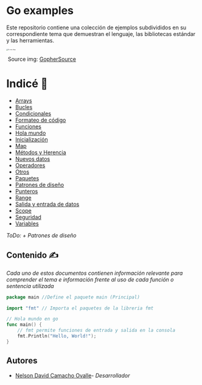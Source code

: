 # Go examples

Este repositorio contiene una colección de ejemplos subdivididos en su correspondiente tema que demuestran el lenguaje, las bibliotecas estándar y las herramientas.

<img src="https://gophersource.com/img/mic-drop.png" alt="Go mic drop" style="zoom: 25%;" />

​	Source img: [GopherSource](https://gophersource.com/)

# Indicé 📓

- [Arrays](https://github.com/ndcamachoo/Portfolio-Backend/tree/main/GoExamples/Array)
- [Bucles](https://github.com/ndcamachoo/Portfolio-Backend/tree/main/GoExamples/Bucles)
- [Condicionales](https://github.com/ndcamachoo/Portfolio-Backend/tree/main/GoExamples/Condicionales)
- [Formateo de código ](https://github.com/ndcamachoo/Portfolio-Backend/tree/main/GoExamples/FormatoDeCodigo)
- [Funciones](https://github.com/ndcamachoo/Portfolio-Backend/tree/main/GoExamples/FormatoDeCodigo)
- [Hola mundo](https://github.com/ndcamachoo/Portfolio-Backend/tree/main/GoExamples/HolaMundo)
- [Inicialización](https://github.com/ndcamachoo/Portfolio-Backend/tree/main/GoExamples/Inicializacion)
- [Map](https://github.com/ndcamachoo/Portfolio-Backend/tree/main/GoExamples/Maps)
- [Métodos y Herencia](https://github.com/ndcamachoo/Portfolio-Backend/tree/main/GoExamples/MetodosHerencia)
- [Nuevos datos](https://github.com/ndcamachoo/Portfolio-Backend/tree/main/GoExamples/NuevosDatos)
- [Operadores](https://github.com/ndcamachoo/Portfolio-Backend/tree/main/GoExamples/Operadores)
- [Otros](https://github.com/ndcamachoo/Portfolio-Backend/tree/main/GoExamples/Otros)
- [Paquetes](https://github.com/ndcamachoo/Portfolio-Backend/tree/main/GoExamples/Paquetes)
- [Patrones de diseño](https://github.com/ndcamachoo/Portfolio-Backend/tree/main/GoExamples/PatronesDeDiseño)
- [Punteros](https://github.com/ndcamachoo/Portfolio-Backend/tree/main/GoExamples/Punteros)
- [Range](https://github.com/ndcamachoo/Portfolio-Backend/tree/main/GoExamples/Range)
- [Salida y entrada de datos](https://github.com/ndcamachoo/Portfolio-Backend/tree/main/GoExamples/SalidaEntradaDatos)
- [Scope](https://github.com/ndcamachoo/Portfolio-Backend/tree/main/GoExamples/Scope)
- [Seguridad](https://github.com/ndcamachoo/Portfolio-Backend/tree/main/GoExamples/Seguridad)
- [Variables](https://github.com/ndcamachoo/Portfolio-Backend/tree/main/GoExamples/Variables)

*ToDo:  + Patrones de diseño*

## Contenido ✍️

*Cada uno de estos documentos contienen información relevante para comprender el tema e información frente al uso de cada función o sentencia utilizada*

```go
package main //Define el paquete main (Principal)

import "fmt" // Importa el paquetes de la libreria fmt

// Hola mundo en go
func main() {
	// fmt permite funciones de entrada y salida en la consola
	fmt.Println("Hello, World!");
}

```

## Autores

- [Nelson David Camacho Ovalle](https://github.com/ndcamachoo)\- *Desarrollador*

